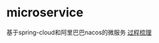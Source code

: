 # microservice
基于spring-cloud和阿里巴巴nacos的微服务
[过程梳理](https://note.youdao.com/ynoteshare1/index.html?id=f155b251ba582f99e53473577eceff50&type=note)
